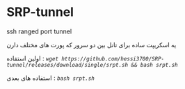 # SRP-tunnel
ssh ranged port tunnel




یه اسکریپت ساده برای تانل بین دو سرور که پورت های مختلف دارن



اولین استفاده : *`wget https://github.com/hessi3700/SRP-tunnel/releases/download/single/srpt.sh && bash srpt.sh`*




استفاده های بعدی : *`bash srpt.sh`*
